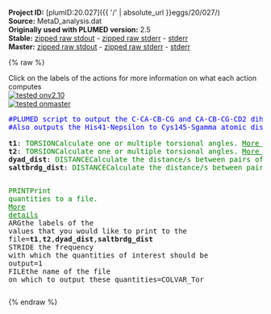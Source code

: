 **Project ID:** [plumID:20.027]({{ '/' | absolute_url }}eggs/20/027/)  
**Source:** MetaD_analysis.dat  
**Originally used with PLUMED version:** 2.5  
**Stable:** [zipped raw stdout](MetaD_analysis.dat.plumed.stdout.txt.zip) - [zipped raw stderr](MetaD_analysis.dat.plumed.stderr.txt.zip) - [stderr](MetaD_analysis.dat.plumed.stderr)  
**Master:** [zipped raw stdout](MetaD_analysis.dat.plumed_master.stdout.txt.zip) - [zipped raw stderr](MetaD_analysis.dat.plumed_master.stderr.txt.zip) - [stderr](MetaD_analysis.dat.plumed_master.stderr)  

{% raw %}
<div class="plumedpreheader">
<div class="headerInfo" id="value_details_data/MetaD_analysis.dat"> Click on the labels of the actions for more information on what each action computes </div>
<div class="containerBadge">
<div class="headerBadge"><a href="MetaD_analysis.dat.plumed.stderr"><img src="https://img.shields.io/badge/v2.10-passing-green.svg" alt="tested onv2.10" /></a></div>
<div class="headerBadge"><a href="MetaD_analysis.dat.plumed_master.stderr"><img src="https://img.shields.io/badge/master-passing-green.svg" alt="tested onmaster" /></a></div>
</div>
</div>
<pre class="plumedlisting">
<span style="color:blue" class="comment">#PLUMED script to output the C-CA-CB-CG and CA-CB-CG-CD2 dihedral angles of His41 in SARS-CoV1/CoV2 Mpro</span>
<span style="color:blue" class="comment">#Also outputs the His41-Nepsilon to Cys145-Sgamma atomic distance as dyad_dist and the His41-NHdelta to Glu166 carboxyl salt bridge interaction distance </span>
<br/><b name="data/MetaD_analysis.datt1" onclick='showPath("data/MetaD_analysis.dat","data/MetaD_analysis.datt1","data/MetaD_analysis.datt1","brown")'>t1</b>: <span class="plumedtooltip" style="color:green">TORSION<span class="right">Calculate one or multiple torsional angles. <a href="https://www.plumed.org/doc-master/user-doc/html/TORSION" style="color:green">More details</a><i></i></span></span> <span class="plumedtooltip">ATOMS<span class="right">the four atoms involved in the torsional angle<i></i></span></span>=607,609,612,618
<span style="display:none;" id="data/MetaD_analysis.datt1">The TORSION action with label <b>t1</b> calculates the following quantities:<table  align="center" frame="void" width="95%" cellpadding="5%"><tr><td width="5%"><b> Quantity </b>  </td><td><b> Description </b> </td></tr><tr><td width="5%">t1.value</td><td>the TORSION involving these atoms</td></tr></table></span><b name="data/MetaD_analysis.datt2" onclick='showPath("data/MetaD_analysis.dat","data/MetaD_analysis.datt2","data/MetaD_analysis.datt2","brown")'>t2</b>: <span class="plumedtooltip" style="color:green">TORSION<span class="right">Calculate one or multiple torsional angles. <a href="https://www.plumed.org/doc-master/user-doc/html/TORSION" style="color:green">More details</a><i></i></span></span> <span class="plumedtooltip">ATOMS<span class="right">the four atoms involved in the torsional angle<i></i></span></span>=607,609,612,620
<span style="display:none;" id="data/MetaD_analysis.datt2">The TORSION action with label <b>t2</b> calculates the following quantities:<table  align="center" frame="void" width="95%" cellpadding="5%"><tr><td width="5%"><b> Quantity </b>  </td><td><b> Description </b> </td></tr><tr><td width="5%">t2.value</td><td>the TORSION involving these atoms</td></tr></table></span><b name="data/MetaD_analysis.datdyad_dist" onclick='showPath("data/MetaD_analysis.dat","data/MetaD_analysis.datdyad_dist","data/MetaD_analysis.datdyad_dist","brown")'>dyad_dist</b>: <span class="plumedtooltip" style="color:green">DISTANCE<span class="right">Calculate the distance/s between pairs of atoms. <a href="https://www.plumed.org/doc-master/user-doc/html/DISTANCE" style="color:green">More details</a><i></i></span></span> <span class="plumedtooltip">ATOMS<span class="right">the pair of atom that we are calculating the distance between<i></i></span></span>=616,2241
<span style="display:none;" id="data/MetaD_analysis.datdyad_dist">The DISTANCE action with label <b>dyad_dist</b> calculates the following quantities:<table  align="center" frame="void" width="95%" cellpadding="5%"><tr><td width="5%"><b> Quantity </b>  </td><td><b> Description </b> </td></tr><tr><td width="5%">dyad_dist.value</td><td>the DISTANCE between this pair of atoms</td></tr></table></span><b name="data/MetaD_analysis.datsaltbrdg_dist" onclick='showPath("data/MetaD_analysis.dat","data/MetaD_analysis.datsaltbrdg_dist","data/MetaD_analysis.datsaltbrdg_dist","brown")'>saltbrdg_dist</b>: <span class="plumedtooltip" style="color:green">DISTANCE<span class="right">Calculate the distance/s between pairs of atoms. <a href="https://www.plumed.org/doc-master/user-doc/html/DISTANCE" style="color:green">More details</a><i></i></span></span> <span class="plumedtooltip">ATOMS<span class="right">the pair of atom that we are calculating the distance between<i></i></span></span>=2554,2640

<span style="display:none;" id="data/MetaD_analysis.datsaltbrdg_dist">The DISTANCE action with label <b>saltbrdg_dist</b> calculates the following quantities:<table  align="center" frame="void" width="95%" cellpadding="5%"><tr><td width="5%"><b> Quantity </b>  </td><td><b> Description </b> </td></tr><tr><td width="5%">saltbrdg_dist.value</td><td>the DISTANCE between this pair of atoms</td></tr></table></span><span class="plumedtooltip" style="color:green">PRINT<span class="right">Print quantities to a file. <a href="https://www.plumed.org/doc-master/user-doc/html/PRINT" style="color:green">More details</a><i></i></span></span> <span class="plumedtooltip">ARG<span class="right">the labels of the values that you would like to print to the file<i></i></span></span>=<b name="data/MetaD_analysis.datt1">t1</b>,<b name="data/MetaD_analysis.datt2">t2</b>,<b name="data/MetaD_analysis.datdyad_dist">dyad_dist</b>,<b name="data/MetaD_analysis.datsaltbrdg_dist">saltbrdg_dist</b> <span class="plumedtooltip">STRIDE<span class="right"> the frequency with which the quantities of interest should be output<i></i></span></span>=1 <span class="plumedtooltip">FILE<span class="right">the name of the file on which to output these quantities<i></i></span></span>=COLVAR_Tor
</pre>
{% endraw %}
